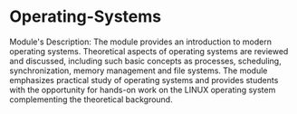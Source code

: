 # Operating-Systems

Module's Description: The module provides an introduction to modern operating systems. Theoretical aspects of operating systems are reviewed and discussed, including such basic concepts as processes, scheduling, synchronization, memory management and file systems. The module emphasizes practical study of operating systems and provides students with the opportunity for hands-on work on the LINUX operating system complementing the theoretical background. 

